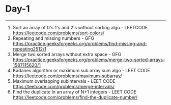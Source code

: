 # Day-1
--------------------------------------------------------

1. Sort an array of 0's 1's and 2's without sorting algo - LEETCODE  https://leetcode.com/problems/sort-colors/
2. Repeating and missing numbers - GFG https://practice.geeksforgeeks.org/problems/find-missing-and-repeating2512/1
3. Merge two sorted arrays without extra space - GFG https://practice.geeksforgeeks.org/problems/merge-two-sorted-arrays-1587115620/1
4. Kadanes algorithm or maximum sub array sum algo - LEET CODE https://leetcode.com/problems/maximum-subarray/
5. Maximum overlapping subintervals - LEET CODE https://leetcode.com/problems/merge-intervals/
6. Find the duplicate in an array of N+1 integers - LEET CODE https://leetcode.com/problems/find-the-duplicate-number/

